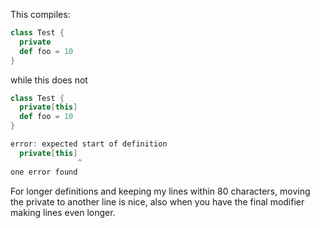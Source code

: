 This compiles:

```scala
class Test {
  private
  def foo = 10
}
```

while this does not

```scala
class Test {
  private[this]
  def foo = 10
}
```

```scala
error: expected start of definition
  private[this]
               ^
one error found
```

For longer definitions and keeping my lines within 80 characters, moving
the private to another line is nice, also when you have the final modifier
making lines even longer.
